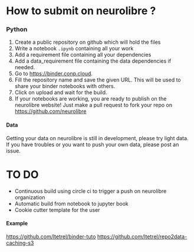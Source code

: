 # How to submit on neurolibre ?

### Python

1. Create a public repository on github which will hold the files
2. Write a notebook `.ipynb` containing all your work
3. Add a requirement file containing all your dependencies
4. Add a data_requirement file containing the data dependencies if needed.
5. Go to https://binder.conp.cloud.
6. Fill the repository name and save the given URL. This will be used to share your binder notebooks with others.
7. Click on upload and wait for the build.
8. If your notebooks are working, you are ready to publish on the neurolibre website! Just make a pull request to fork your repo on https://github.com/neurolibre
 
#### Data
Getting your data on neurolibre is still in development, please try light data. If you have troubles or you want to push your own data, please post an issue.

# TO DO
* Continuous build using circle ci to trigger a push on neurolibre organization
* Automatic build from notebook to jupyter book
* Cookie cutter template for the user

#### Example
https://github.com/ltetrel/binder-tuto
https://github.com/ltetrel/repo2data-caching-s3
